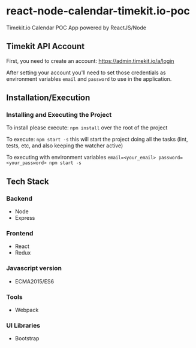 # react-node-calendar-timekit.io-poc
Timekit.io Calendar POC App powered by ReactJS/Node

## Timekit API Account
First, you need to create an account: https://admin.timekit.io/a/login

After setting your account you'll need to set those credentials as environment variables `email` and `password` to use in the application.

## Installation/Execution

### Installing and Executing the Project
To install please execute:
`npm install` over the root of the project

To execute:
`npm start -s` this will start the project doing all the tasks (lint, tests, etc, and also keeping the watcher active)

To executing with environment variables
`email=<your_email> password=<your_password> npm start -s` 

## Tech Stack

### Backend
- Node
- Express

### Frontend
- React
- Redux 

### Javascript version
- ECMA2015/ES6

### Tools
- Webpack

### UI Libraries
- Bootstrap
